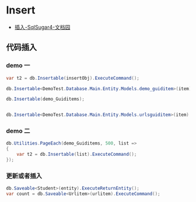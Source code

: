 # Insert

- [插入-SqlSugar4-文档园](http://www.codeisbug.com/Doc/8/1130)

## 代码插入

### demo 一

```c#
var t2 = db.Insertable(insertObj).ExecuteCommand();

db.Insertable<DemoTest.Database.Main.Entity.Models.demo_guiditem>(item).AddQueue();

db.Insertable(demo_Guiditems);


db.Insertable<DemoTest.Database.Main.Entity.Models.urlsguiditem>(item).AddQueue();

```

### demo 二

```c#
db.Utilities.PageEach(demo_Guiditems, 500, list =>
{
    var t2 = db.Insertable(list).ExecuteCommand();
});

```

### 更新或者插入

```c#
db.Saveable<Student>(entity).ExecuteReturnEntity();
var count = db.Saveable<Urlitem>(urlitem).ExecuteCommand();
```
